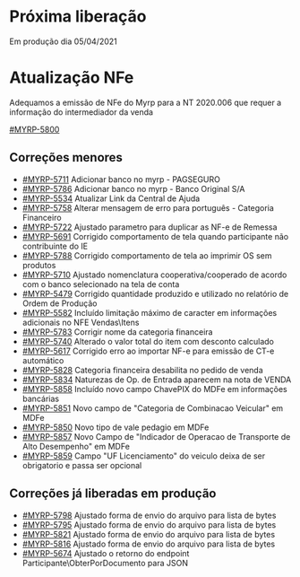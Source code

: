 # Próxima liberação
Em produção dia 05/04/2021

# Atualização NFe
Adequamos a emissão de NFe do Myrp para a NT 2020.006 que requer a informação do intermediador da venda

[#MYRP-5800](https://devmyrp.atlassian.net/browse/MYRP-5800)

## Correções menores
* [#MYRP-5711](https://devmyrp.atlassian.net/browse/MYRP-5711) Adicionar banco no myrp - PAGSEGURO
* [#MYRP-5786](https://devmyrp.atlassian.net/browse/MYRP-5786) Adicionar banco no myrp - Banco Original S/A
* [#MYRP-5534](https://devmyrp.atlassian.net/browse/MYRP-5534) Atualizar Link da Central de Ajuda
* [#MYRP-5758](https://devmyrp.atlassian.net/browse/MYRP-5758) Alterar mensagem de erro para português - Categoria Financeiro
* [#MYRP-5722](https://devmyrp.atlassian.net/browse/MYRP-5722) Ajustado parametro para duplicar as NF-e de Remessa
* [#MYRP-5691](https://devmyrp.atlassian.net/browse/MYRP-5691) Corrigido comportamento de tela quando participante não contribuinte do IE
* [#MYRP-5788](https://devmyrp.atlassian.net/browse/MYRP-5788) Corrigido comportamento de tela ao imprimir OS sem produtos
* [#MYRP-5710](https://devmyrp.atlassian.net/browse/MYRP-5710) Ajustado nomenclatura cooperativa/cooperado de acordo com o banco selecionado na tela de conta
* [#MYRP-5479](https://devmyrp.atlassian.net/browse/MYRP-5479) Corrigido quantidade produzido e utilizado no relatório de Ordem de Produção
* [#MYRP-5582](https://devmyrp.atlassian.net/browse/MYRP-5582) Incluído limitação máximo de caracter em informações adicionais no NFE Vendas\Itens
* [#MYRP-5783](https://devmyrp.atlassian.net/browse/MYRP-5783) Corrigir nome da categoria financeira
* [#MYRP-5740](https://devmyrp.atlassian.net/browse/MRYP-5740) Alterado o valor total do item com desconto calculado
* [#MYRP-5617](https://devmyrp.atlassian.net/browse/MYRP-5617) Corrigido erro ao importar NF-e para emissão de CT-e automático
* [#MYRP-5828](https://devmyrp.atlassian.net/browse/MYRP-5828) Categoria financeira desabilita no pedido de venda
* [#MYRP-5834](https://devmyrp.atlassian.net/browse/MYRP-5834) Naturezas de Op. de Entrada aparecem na nota de VENDA
* [#MYRP-5858](https://devmyrp.atlassian.net/browse/MYRP-5858) Incluído novo campo ChavePIX do MDFe em informações bancárias
* [#MYRP-5851](https://devmyrp.atlassian.net/browse/MYRP-5851) Novo campo de "Categoria de Combinacao Veicular" em MDFe
* [#MYRP-5850](https://devmyrp.atlassian.net/browse/MYRP-5850) Novo tipo de vale pedagio em MDFe
* [#MYRP-5857](https://devmyrp.atlassian.net/browse/MYRP-5857) Novo Campo de "Indicador de Operacao de Transporte de Alto Desempenho" em MDFe
* [#MYRP-5859](https://devmyrp.atlassian.net/browse/MYRP-5859) Campo "UF Licenciamento" do veiculo deixa de ser obrigatorio e passa ser opcional

## Correções já liberadas em produção
* [#MYRP-5798](https://devmyrp.atlassian.net/browse/MYRP-5798) Ajustado forma de envio do arquivo para lista de bytes
* [#MYRP-5795](https://devmyrp.atlassian.net/browse/MYRP-5795) Ajustado forma de envio do arquivo para lista de bytes
* [#MYRP-5821](https://devmyrp.atlassian.net/browse/MYRP-5821) Ajustado forma de envio do arquivo para lista de bytes
* [#MYRP-5816](https://devmyrp.atlassian.net/browse/MYRP-5816) Ajustado forma de envio do arquivo para lista de bytes
* [#MYRP-5674](https://devmyrp.atlassian.net/browse/MYRP-5674) Ajustado o retorno do endpoint Participante\ObterPorDocumento para JSON

